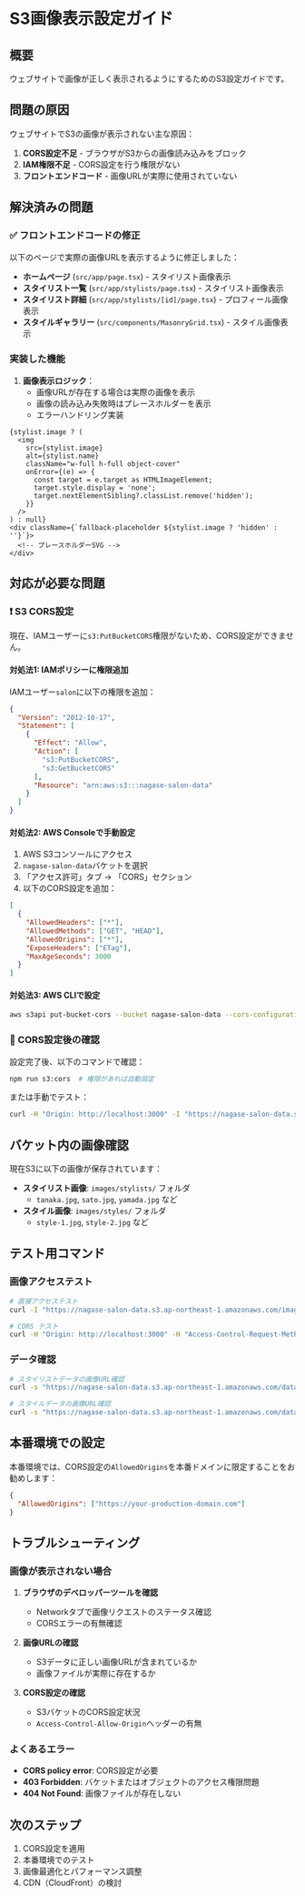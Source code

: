 # S3画像表示設定ガイド

## 概要

ウェブサイトで画像が正しく表示されるようにするためのS3設定ガイドです。

## 問題の原因

ウェブサイトでS3の画像が表示されない主な原因：

1. **CORS設定不足** - ブラウザがS3からの画像読み込みをブロック
2. **IAM権限不足** - CORS設定を行う権限がない
3. **フロントエンドコード** - 画像URLが実際に使用されていない

## 解決済みの問題

### ✅ フロントエンドコードの修正

以下のページで実際の画像URLを表示するように修正しました：

- **ホームページ** (`src/app/page.tsx`) - スタイリスト画像表示
- **スタイリスト一覧** (`src/app/stylists/page.tsx`) - スタイリスト画像表示
- **スタイリスト詳細** (`src/app/stylists/[id]/page.tsx`) - プロフィール画像表示
- **スタイルギャラリー** (`src/components/MasonryGrid.tsx`) - スタイル画像表示

### 実装した機能

1. **画像表示ロジック**：
   - 画像URLが存在する場合は実際の画像を表示
   - 画像の読み込み失敗時はプレースホルダーを表示
   - エラーハンドリング実装

```tsx
{stylist.image ? (
  <img
    src={stylist.image}
    alt={stylist.name}
    className="w-full h-full object-cover"
    onError={(e) => {
      const target = e.target as HTMLImageElement;
      target.style.display = 'none';
      target.nextElementSibling?.classList.remove('hidden');
    }}
  />
) : null}
<div className={`fallback-placeholder ${stylist.image ? 'hidden' : ''}`}>
  <!-- プレースホルダーSVG -->
</div>
```

## 対応が必要な問題

### ❗ S3 CORS設定

現在、IAMユーザーに`s3:PutBucketCORS`権限がないため、CORS設定ができません。

#### 対処法1: IAMポリシーに権限追加

IAMユーザー`salon`に以下の権限を追加：

```json
{
  "Version": "2012-10-17",
  "Statement": [
    {
      "Effect": "Allow",
      "Action": [
        "s3:PutBucketCORS",
        "s3:GetBucketCORS"
      ],
      "Resource": "arn:aws:s3:::nagase-salon-data"
    }
  ]
}
```

#### 対処法2: AWS Consoleで手動設定

1. AWS S3コンソールにアクセス
2. `nagase-salon-data`バケットを選択
3. 「アクセス許可」タブ → 「CORS」セクション
4. 以下のCORS設定を追加：

```json
[
  {
    "AllowedHeaders": ["*"],
    "AllowedMethods": ["GET", "HEAD"],
    "AllowedOrigins": ["*"],
    "ExposeHeaders": ["ETag"],
    "MaxAgeSeconds": 3000
  }
]
```

#### 対処法3: AWS CLIで設定

```bash
aws s3api put-bucket-cors --bucket nagase-salon-data --cors-configuration file://s3-cors-config.json
```

### 🔧 CORS設定後の確認

設定完了後、以下のコマンドで確認：

```bash
npm run s3:cors  # 権限があれば自動設定
```

または手動でテスト：

```bash
curl -H "Origin: http://localhost:3000" -I "https://nagase-salon-data.s3.ap-northeast-1.amazonaws.com/images/stylists/sato.jpg"
```

## バケット内の画像確認

現在S3に以下の画像が保存されています：

- **スタイリスト画像**: `images/stylists/` フォルダ
  - `tanaka.jpg`, `sato.jpg`, `yamada.jpg` など
- **スタイル画像**: `images/styles/` フォルダ
  - `style-1.jpg`, `style-2.jpg` など

## テスト用コマンド

### 画像アクセステスト
```bash
# 直接アクセステスト
curl -I "https://nagase-salon-data.s3.ap-northeast-1.amazonaws.com/images/stylists/sato.jpg"

# CORS テスト
curl -H "Origin: http://localhost:3000" -H "Access-Control-Request-Method: GET" -X OPTIONS "https://nagase-salon-data.s3.ap-northeast-1.amazonaws.com/images/stylists/sato.jpg"
```

### データ確認
```bash
# スタイリストデータの画像URL確認
curl -s "https://nagase-salon-data.s3.ap-northeast-1.amazonaws.com/data/stylists.json" | grep -A2 -B2 "image"

# スタイルデータの画像URL確認
curl -s "https://nagase-salon-data.s3.ap-northeast-1.amazonaws.com/data/styles.json" | grep -A2 -B2 "src"
```

## 本番環境での設定

本番環境では、CORS設定の`AllowedOrigins`を本番ドメインに限定することをお勧めします：

```json
{
  "AllowedOrigins": ["https://your-production-domain.com"]
}
```

## トラブルシューティング

### 画像が表示されない場合

1. **ブラウザのデベロッパーツールを確認**
   - Networkタブで画像リクエストのステータス確認
   - CORSエラーの有無確認

2. **画像URLの確認**
   - S3データに正しい画像URLが含まれているか
   - 画像ファイルが実際に存在するか

3. **CORS設定の確認**
   - S3バケットのCORS設定状況
   - `Access-Control-Allow-Origin`ヘッダーの有無

### よくあるエラー

- **CORS policy error**: CORS設定が必要
- **403 Forbidden**: バケットまたはオブジェクトのアクセス権限問題
- **404 Not Found**: 画像ファイルが存在しない

## 次のステップ

1. CORS設定を適用
2. 本番環境でのテスト
3. 画像最適化とパフォーマンス調整
4. CDN（CloudFront）の検討